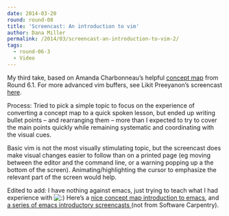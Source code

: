 ```yaml
---
date: 2014-03-20
round: round-08
title: 'Screencast: An introduction to vim'
author: Dana Miller
permalink: /2014/03/screencast-an-introduction-to-vim-2/
tags:
  - round-06-3
  - Video
---
```

My third take, based on Amanda Charbonneau&#8217;s helpful [concept map][1] from Round 6.1. For more advanced vim buffers, see Likit Preeyanon&#8217;s screencast [here][2].



Process: Tried to pick a simple topic to focus on the experience of converting a concept map to a quick spoken lesson, but ended up writing bullet points &#8211; and rearranging them &#8211; more than I expected to try to cover the main points quickly while remaining systematic and coordinating with the visual cues.

Basic vim is not the most visually stimulating topic, but the screencast does make visual changes easier to follow than on a printed page (eg moving between the editor and the command line, or a warning popping up a the bottom of the screen). Animating/highlighting the cursor to emphasize the relevant part of the screen would help.

Edited to add: I have nothing against emacs, just trying to teach what I had experience with <img src="http://localhost:8080/wp-includes/images/smilies/icon_smile.gif" alt=":)" class="wp-smiley" /> Here&#8217;s a [nice concept map introduction to emacs][3], and [a series of emacs introductory screencasts ][4](not from Software Carpentry).

 [1]: http://teaching.software-carpentry.org/2013/08/21/concept-map-basics-of-vi
 [2]: http://teaching.software-carpentry.org/2014/03/12/screencast-how-to-use-vim-buffers/#comment-7844
 [3]: http://sachachua.com/blog/wp-content/uploads/2013/05/How-to-Learn-Emacs8.png
 [4]: http://emacsmovies.org/blog/where_to_begin/
